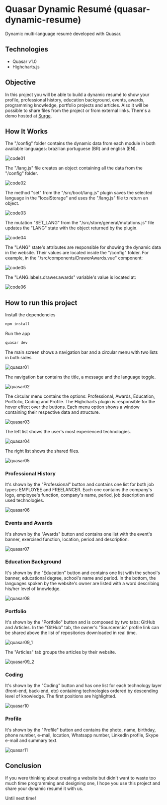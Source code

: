 # Quasar Dynamic Resumé (quasar-dynamic-resume)

Dynamic multi-language resumé developed with Quasar.

## Technologies

- Quasar v1.0
- Highcharts.js

## Objective

In this project you will be able to build a dynamic resumé to show your profile, professional history, education background, events, awards, programming knowledge, portfolio projects and articles. Also it will be possible to share files from the project or from external links.
There's a demo hosted at [Surge](http://lucianopereira.surge.sh/#/).

## How It Works

The "/config" folder contains the dynamic data from each module in both available languages: brazilian portuguese (BR) and english (EN).

![code01](/docs/code01.JPG)

The "/lang.js" file creates an object containing all the data from the "/config" folder.

![code02](/docs/code02.JPG)

The method "set" from the "/src/boot/lang.js" plugin saves the selected language in the "localStorage" and uses the "/lang.js" file to return an object.

![code03](/docs/code03.JPG)

The mutation "SET_LANG" from the "/src/store/general/mutations.js" file updates the "LANG" state with the object returned by the plugin.

![code04](/docs/code04.JPG)

The "LANG" state's attributes are responsible for showing the dynamic data in the website. Their values are located inside the "/config" folder. For example, in the "/src/components/DrawerAwards.vue" component:

![code05](/docs/code05.JPG)

The "LANG.labels.drawer.awards" variable's value is located at:

![code06](/docs/code06.JPG)

## How to run this project

Install the dependencies

```bash
npm install
```

Run the app

```bash
quasar dev
```

The main screen shows a navigation bar and a circular menu with two lists in both sides.

![quasar01](/docs/quasar01.JPG)

The navigation bar contains the title, a message and the language toggle.

![quasar02](/docs/quasar02.JPG)

The circular menu contains the options: Professional, Awards, Education, Portfolio, Coding and Profile. The Highcharts plugin is responsible for the hover effect over the buttons.
Each menu option shows a window containing their respective data and structure.

![quasar03](/docs/quasar03.JPG)

The left list shows the user's most experienced technologies.

![quasar04](/docs/quasar04.JPG)

The right list shows the shared files.

![quasar05](/docs/quasar05.JPG)

### Professional History

It's shown by the "Professional" button and contains one list for both job types: EMPLOYEE and FREELANCER.
Each one contains the company's logo, employee's function, company's name, period, job description and used technologies.

![quasar06](/docs/quasar06.JPG)

### Events and Awards

It's shown by the "Awards" button and contains one list with the event's banner, exercised function, location, period and description.

![quasar07](/docs/quasar07.JPG)

### Education Background

It's shown by the "Education" button and contains one list with the school's banner, educational degree, school's name and period. In the bottom, the languages spoken by the website's owner are listed with a word describing his/her level of knowledge.

![quasar08](/docs/quasar08.JPG)

### Portfolio

It's shown by the "Portfolio" button and is composed by two tabs: GitHub and Articles. In the "GitHub" tab, the owner's "Sourcerer.io" profile link can be shared above the list of repositories downloaded in real time.

![quasar09_1](/docs/quasar09_1.JPG)

The "Articles" tab groups the articles by their website.

![quasar09_2](/docs/quasar09_2.JPG)

### Coding

It's shown by the "Coding" button and has one list for each technology layer (front-end, back-end, etc) containing technologies ordered by descending level of knowledge. The first positions are highlighted.

![quasar10](/docs/quasar10.JPG)

### Profile

It's shown by the "Profile" button and contains the photo, name, birthday, phone number, e-mail, location, Whatsapp number, LinkedIn profile, Skype e-mail and summary text.

![quasar11](/docs/quasar11.JPG)

## Conclusion

If you were thinking about creating a website but didn't want to waste too much time programming and designing one, I hope you use this project and share your dynamic resumé it with us.

Until next time!
